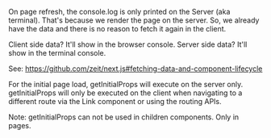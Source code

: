 On page refresh, the console.log is only printed on the Server (aka terminal). That's because we render the page on the server. So, we already have the data and there is no reason to fetch it again in the client.

Client side data? It'll show in the browser console.
Server side data? It'll show in the terminal console.

See: https://github.com/zeit/next.js#fetching-data-and-component-lifecycle

For the initial page load, getInitialProps will execute on the server only. getInitialProps will only be executed on the client when navigating to a different route via the Link component or using the routing APIs.

Note: getInitialProps can not be used in children components. Only in pages.